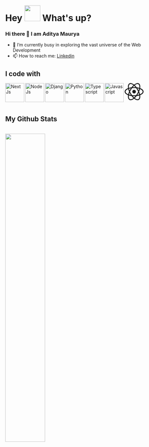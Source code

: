 <h1> Hey <img src="https://emojis.slackmojis.com/emojis/images/1577305505/7373/hand_wave.gif?1577305505" width="50" /> What's up?</h1>

### Hi there 👋 I am Aditya Maurya 

- 🔭 I’m currently busy in exploring the vast universe of the Web Development
- 📫 How to reach me: [Linkedin](https://www.linkedin.com/in/aditya-maurya-b08620155/)

## I code with

<a href="https://pt-br.reactjs.org" target="_blank">
<svg width="60px" viewBox="-10.5 -9.45 21 18.9" fill="none" xmlns="http://www.w3.org/2000/svg" class="mt-4 mb-3 text-link dark:text-link-dark w-24 lg:w-28 self-center text-sm me-0 flex origin-center transition-all ease-in-out"><circle cx="0" cy="0" r="2" fill="currentColor"></circle><g stroke="currentColor" stroke-width="1" fill="none"><ellipse rx="10" ry="4.5"></ellipse><ellipse rx="10" ry="4.5" transform="rotate(60)"></ellipse><ellipse rx="10" ry="4.5" transform="rotate(120)"></ellipse></g></svg>
</a>
<a href="https://nextjs.org" target="_blank">
  <img align="left" title="Next Js" alt="Next Js" width="60px" src="https://cdn.hashnode.com/res/hashnode/image/upload/v1651122498709/FQjch0sgd.png" />
</a>
<a href="https://nodejs.org/en" target="_blank">
  <img align="left" title="NOde Js" alt="Node Js"width="60px" src="https://nodejs.org/static/images/logo.svg" />
</a>
<a href="https://www.djangoproject.com" target="_blank">
  <img align="left" title="Django" alt="Django" width="60px" src="https://encrypted-tbn0.gstatic.com/images?q=tbn:ANd9GcSwVymA4eo7ZV4srkU4L8gQPilwltA048UMzg&usqp=CAU" />
</a>
<a href="https://www.python.org" target="_blank">
  <img align="left" title="Python" alt="Python" width="60px" src="https://cdn4.iconfinder.com/data/icons/logos-and-brands/512/267_Python_logo-512.png" />
</a>
<a href="https://www.typescriptlang.org" target="_blank">
 <img align="left" title="Typescript" alt="Typescript" width="60px" src="https://prometteursolutions.com/images/services/typescript.png" />
</a>
<a href="https://www.javascript.com" target="_blank">
  <img align="left" title="Javascript" alt="Javascript" width="60px" src="https://banner2.cleanpng.com/20180422/hrq/kisspng-javascript-web-development-logo-script-clipart-5adc4c1a932f97.7568863815243868426029.jpg" />
</a></br></br>

## My Github Stats

<div >
</br>
<img  width="50%" align="center"  src="https://github-readme-stats.vercel.app/api/top-langs/?username=aditya-m10&layout=compact" />
</div>
